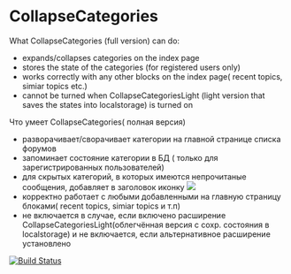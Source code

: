 CollapseCategories
==================
What CollapseCategories (full version) can do:
- expands/collapses categories on the index page
- stores the state of the categories (for registered users only)
- works correctly with any other blocks on the index page( recent topics, simiar topics etc.)
- cannot be turned when CollapseCategoriesLight (light version that saves the states into localstorage) is turned on


Что умеет CollapseCategories( полная версия)
- разворачивает/сворачивает категории на главной странице списка форумов
- запоминает состояние категории в БД ( только для зарегистрированных пользователей)
- для скрытых категорий, в которых имеются непрочитаные сообщения, добавляет в заголовок иконку <img src='https://github.com/alg5/CollapseCategories/blob/master/styles/prosilver/theme/images/icon_mini_unread_forums.gif' />
- корректно работает с любыми добавленными на главную страницу блоками( recent topics, simiar topics и т.п)
- не включается в случае, если включено расширение CollapseCategoriesLight(облегчённая версия с сохр. состояния в localstorage) и не включается, если альтернативное расширение установлено

[![Build Status](https://travis-ci.org/alg5/CollapseCategories.svg?branch=master)](https://travis-ci.org/alg5/CollapseCategories)
